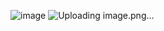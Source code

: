 ![image](https://github.com/nicodwirahman/ucp1_20220140156_D/assets/126813209/0732a651-3678-4ffb-b3a4-e3352f38ecb3)
![Uploading image.png…]()


